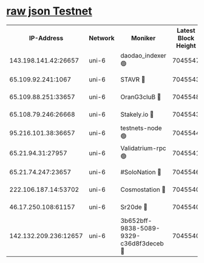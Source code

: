 [raw json Testnet](https://rpc-check.junot.stavr.tech/junot/rpc-junot-result.json)
=


<table><tr><th>IP-Address</th><th>Network</th><th>Moniker</th><th>Latest Block Height</th><th>Earliest Block Height</th><th>Catching Up</th><th>Tx Index</th><th>Voting Power</th><th>Scan Time</th></tr><tr><td>143.198.141.42:26657</td><td>uni-6</td><td>daodao_indexer 🟢</td><td>7045547</td><td>1</td><td>False</td><td>off</td><td>0</td><td>2024-01-14T18:32:44.444306398UTC</td></tr><tr><td>65.109.92.241:1067</td><td>uni-6</td><td>STAVR 🔴</td><td>7045543</td><td>1138541</td><td>False</td><td>on</td><td>6042</td><td>2024-01-14T18:32:34.145786048UTC</td></tr><tr><td>65.109.88.251:33657</td><td>uni-6</td><td>OranG3cluB 🔴</td><td>7045548</td><td>1138541</td><td>False</td><td>on</td><td>11</td><td>2024-01-14T18:32:48.886190777UTC</td></tr><tr><td>65.108.79.246:26668</td><td>uni-6</td><td>Stakely.io 🔴</td><td>7045543</td><td>1570872</td><td>False</td><td>on</td><td>1358933</td><td>2024-01-14T18:32:34.567614649UTC</td></tr><tr><td>95.216.101.38:36657</td><td>uni-6</td><td>testnets-node 🟢</td><td>7045544</td><td>1615130</td><td>False</td><td>on</td><td>0</td><td>2024-01-14T18:32:36.983280497UTC</td></tr><tr><td>65.21.94.31:27957</td><td>uni-6</td><td>Validatrium-rpc 🟢</td><td>7045541</td><td>2943363</td><td>False</td><td>on</td><td>0</td><td>2024-01-14T18:32:29.597775594UTC</td></tr><tr><td>65.21.74.247:23657</td><td>uni-6</td><td>#SoloNation 🔴</td><td>7045546</td><td>5208001</td><td>False</td><td>on</td><td>112</td><td>2024-01-14T18:32:43.539550024UTC</td></tr><tr><td>222.106.187.14:53702</td><td>uni-6</td><td>Cosmostation 🔴</td><td>7045540</td><td>5344501</td><td>False</td><td>on</td><td>110003</td><td>2024-01-14T18:32:27.231878543UTC</td></tr><tr><td>46.17.250.108:61157</td><td>uni-6</td><td>Sr20de 🔴</td><td>7045540</td><td>6419777</td><td>False</td><td>on</td><td>37</td><td>2024-01-14T18:32:21.550199296UTC</td></tr><tr><td>142.132.209.236:12657</td><td>uni-6</td><td>3b652bff-9838-5089-9329-c36d8f3deceb 🔴</td><td>7045540</td><td>7041280</td><td>False</td><td>on</td><td>157563</td><td>2024-01-14T18:32:25.871686655UTC</td></tr></table>